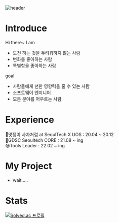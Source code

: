 ![header](https://capsule-render.vercel.app/api?type=waving&color=gradient&height=300&section=header&text=HI%20👋&fontSize=90)
   
# Introduce
    
Hi there~ 
I am
- 도전 하는 것을 두려워하지 않는 사람
- 변화를 좋아하는 사람
- 특별함을 좋아하는 사람 

goal
- 사람들에게 선한 영향력을 줄 수 있는 사람 
- 소프트웨어 엔지니어
- 모든 분야를 어우르는 사람 

# Experience
🦁멋쟁이 사자처럼 at SeoulTech X UOS : 20.04 ~ 20.12          
🌈GDSC Seoultech CORE : 21.08 ~ ing           
😎Tools Leader : 22.02 ~ ing              

# My Project            
- wait..... 

# Stats     
      
[![Solved.ac 프로필](http://mazassumnida.wtf/api/pastel/generate_badge?boj=qnddlek2)](https://solved.ac/qnddlek2)
